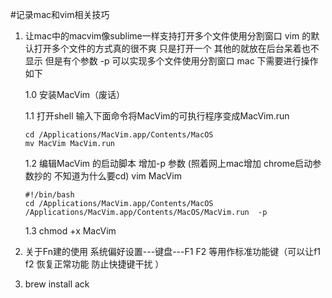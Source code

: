 #记录mac和vim相关技巧 

1. 让mac中的macvim像sublime一样支持打开多个文件使用分割窗口
vim 的默认打开多个文件的方式真的很不爽 只是打开一个 其他的就放在后台呆着也不显示 但是有个参数 -p 可以实现多个文件使用分割窗口
mac 下需要进行操作如下

	1.0  	安装MacVim（废话）

	1.1		打开shell 输入下面命令将MacVim的可执行程序变成MacVim.run

	```
	cd /Applications/MacVim.app/Contents/MacOS
	mv MacVim MacVim.run
	```

	1.2 	编辑MacVim 的启动脚本 增加-p 参数 (照着网上mac增加	chrome启动参数抄的 不知道为什么要cd)
	vim MacVim

	```
	#!/bin/bash
	cd /Applications/MacVim.app/Contents/MacOS
	/Applications/MacVim.app/Contents/MacOS/MacVim.run 	-p
	```

	1.3 	chmod +x MacVim
2. 关于Fn建的使用
     系统偏好设置---键盘---F1 F2 等用作标准功能键（可以让f1 f2 恢复正常功能 防止快捷键干扰 ）

3. brew install ack